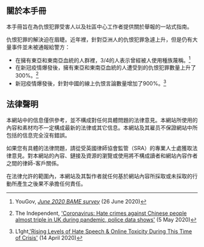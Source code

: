 ## 關於本手冊

本手冊旨在為仇恨犯罪受害人以及社區中心工作者提供關於舉報的一站式指南。

仇恨犯罪的解決迫在眉睫。近年裡，針對亞洲人的仇恨犯罪急遽上升，但是仍有大量事件並未被通報給警方：

- 在擁有東亞和東南亞血統的人群裡，3/4的人表示曾經被人使用種族蔑稱。[^1]
- 在新冠疫情爆發後，擁有東亞和東南亞血統的人遭受到的仇恨犯罪數量上升了300%。[^2]
- 新冠疫情爆發後，針對中國的線上仇恨言論數量增加了900%。[^3]

## 法律聲明

本網站中的信息僅供參考，並不構成對任何具體問題的法律意見。本網站所使用的內容和素材均不一定構成最新的法律或其它信息。本網站及其雇员不保證網站中所包括的信息完全沒有錯誤。

如果您有具體的法律問題，請從受英國律師協會監管（SRA）的專業人士處獲取法律意見。對本網站的內容、鏈接及資源的瀏覽或使用將不構成讀者和網站內容作者之間的律師-客戶關係。

在法律允許的範圍內，本網站及其製作者就任何基於網站內容所採取或未採取的行動所產生之後果不承擔任何責任。


[^1]: YouGov, [_June 2020 BAME survey_](https://docs.cdn.yougov.com/6pg6w1fadp/YouGov%20Racism%20BAME%20June%202020%202.pdf) (26 June 2020)
[^2]: The Independent, ['Coronavirus: Hate crimes against Chinese people almost triple in UK during pandemic, police data shows'](https://www.independent.co.uk/news/uk/home-news/coronavirus-uk-hate-crimes-chinese-people-china-a9499991.html) (5 May 2020)
[^3]: L1ght,['Rising Levels of Hate Speech & Online Toxicity During This Time of Crisis'](https://l1ght.com/Toxicity_during_coronavirus_Report-L1ght.pdf) (14 April 2020)

